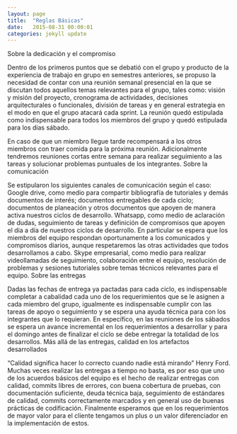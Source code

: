 ```yaml
---
layout: page
title:  "Reglas Básicas"
date:   2015-08-31 00:00:01
categories: jekyll update
---
```


Sobre la dedicación y el compromiso

Dentro de los primeros puntos que se debatió con el grupo y producto de la experiencia de trabajo en grupo en semestres anteriores, se propuso la necesidad de contar con una reunión semanal presencial en la que se discutan todos aquellos temas relevantes para el grupo, tales como: visión y misión del proyecto, cronograma de actividades, decisiones arquitecturales o funcionales, división de tareas y en general estrategia en el modo en que el grupo atacará cada sprint. La reunión quedó estipulada como indispensable para todos los miembros del grupo y quedó estipulada para los días sábado. 

En caso de que un miembro llegue tarde recompensará a los otros miembros con traer comida para la próxima reunión. Adicionalmente tendremos reuniones cortas entre semana para realizar seguimiento a las tareas y solucionar problemas puntuales de los integrantes.
Sobre la comunicación

Se estipularon los siguientes canales de comunicación según el caso:
Google drive, como medio para compartir bibliografía de tutoriales y demás documentos de interés; documentos entregables de cada ciclo; documentos de planeación y otros documentos que apoyen de manera activa nuestros ciclos de desarrollo.
Whatsapp, como medio de aclaración de dudas, seguimiento de tareas y definición de compromisos que apoyen el día a día de nuestros ciclos de desarrollo. En particular se espera que los miembros del equipo respondan oportunamente a los comunicados y compromisos diarios, aunque respetaremos las otras actividades que todos desarrollamos a cabo.
Skype empresarial, como medio para realizar videollamadas de seguimiento, colaboración entre el equipo, resolución de problemas y sesiones tutoriales sobre temas técnicos relevantes para el equipo.
Sobre las entregas

Dadas las fechas de entrega ya pactadas para cada ciclo, es indispensable completar a cabalidad cada uno de los requerimientos que se le asignen a cada miembro del grupo, igualmente es indispensable cumplir con las tareas de apoyo o seguimiento y se espera una ayuda técnica para con los integrantes que lo requieran. En específico, en las reuniones de los sábados se espera un avance incremental en los requerimientos a desarrollar y para el domingo antes de finalizar el ciclo se debe entregar la totalidad de los desarrollos.
Más allá de las entregas, calidad en los artefactos desarrollados

“Calidad significa hacer lo correcto cuando nadie está mirando”  Henry Ford. Muchas veces realizar las entregas a tiempo no basta, es por eso que uno de los acuerdos básicos del equipo es el hecho de realizar entregas con calidad, commits libres de errores, con buena cobertura de pruebas, con documentación suficiente, deuda técnica baja, seguimiento de estándares de calidad, commits correctamente marcados y en general uso de buenas prácticas de codificación. Finalmente esperamos que en los requerimientos de mayor valor para el cliente tengamos un plus o un valor diferenciador en la implementación de estos.
